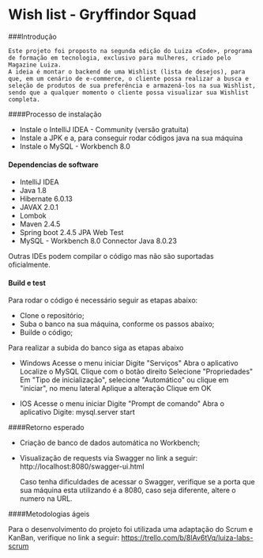 # Wish list - Gryffindor Squad
###Introdução

    Este projeto foi proposto na segunda edição do Luiza <Code>, programa de formação em tecnologia, exclusivo para mulheres, criado pelo Magazine Luiza.
    A ideia é montar o backend de uma Wishlist (lista de desejos), para que, em um cenário de e-commerce, o cliente possa realizar a busca e seleção de produtos de sua preferência e armazená-los na sua Wishlist, sendo que a qualquer momento o cliente possa visualizar sua Wishlist completa.

####Processo de instalação

- Instale o IntelliJ IDEA - Community (versão gratuita)
- Instale a JPK e a, para conseguir rodar códigos java na sua máquina
- Instale o MySQL - Workbench 8.0

#### Dependencias de software

- IntelliJ IDEA
- Java 1.8
- Hibernate 6.0.13
- JAVAX 2.0.1
- Lombok
- Maven 2.4.5
- Spring boot 2.4.5
	JPA
	Web
	Test
- MySQL - Workbench 8.0
	Connector Java 8.0.23
		
Outras IDEs podem compilar o código mas não são suportadas oficialmente.
	
#### Build e test

Para rodar o código é necessário seguir as etapas abaixo:

- Clone o repositório;
- Suba o banco na sua máquina, conforme os passos abaixo;
- Builde o código;

Para realizar a subida do banco siga as etapas abaixo

- Windows
	Acesse o menu iniciar
	Digite "Serviços"
	Abra o aplicativo
	Localize o MySQL
	Clique com o botão direito
	Selecione "Propriedades"
	Em "Tipo de inicialização", selecione "Automático" ou clique em "iniciar", no menu lateral
	Aplique a alteração
	Clique em OK
	
- IOS
	Acesse o menu iniciar
	Digite "Prompt de comando"
	Abra o aplicativo
	Digite: mysql.server  start
		
####Retorno esperado

- Criação de banco de dados automática no Workbench;
- Visualização de requests via Swagger no link a seguir: http://localhost:8080/swagger-ui.html
	
    Caso tenha dificuldades de acessar o Swagger, verifique se a porta que sua máquina esta utilizando é a 8080, caso seja diferente, altere o numero na URL.

####Metodologias ágeis

Para o desenvolvimento do projeto foi utilizada uma adaptação do Scrum e KanBan, verifique no link a seguir: https://trello.com/b/8lAv6tVq/luiza-labs-scrum
